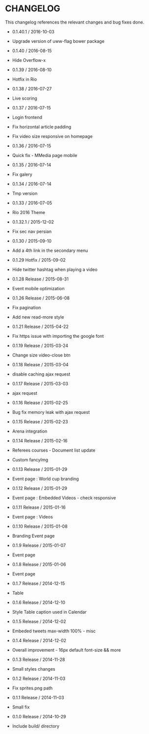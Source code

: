 CHANGELOG
=========

This changelog references the relevant changes and bug fixes done.

* 0.1.40.1 / 2016-10-03
 *  Upgrade version of uww-flag bower package

* 0.1.40 / 2016-08-15
 *  Hide Overflow-x

* 0.1.39 / 2016-08-10
 *  Hotfix in Rio

* 0.1.38 / 2016-07-27
 *  Live scoring

* 0.1.37 / 2016-07-15
 *  Login frontend
 *  Fix horizontal article padding
 *  Fix video size responsive on homepage

* 0.1.36 / 2016-07-15
 * Quick fix - MMedia page mobile

* 0.1.35 / 2016-07-14
 * Fix galery

* 0.1.34 / 2016-07-14
 * Tmp version

* 0.1.33 / 2016-07-05
 * Rio 2016 Theme

* 0.1.32.1 / 2015-12-02
 * Fix sec nav persian

* 0.1.30 / 2015-09-10
 * Add a 4th link in the secondary menu

* 0.1.29 Hotfix / 2015-09-02
 * Hide twitter hashtag when playing a video

* 0.1.28 Release / 2015-08-31
 * Event mobile optimization

* 0.1.26 Release / 2015-06-08
 * Fix pagination
 * Add new read-more style

* 0.1.21 Release / 2015-04-22
 * Fix https issue with importing the google font

* 0.1.19 Release / 2015-03-24
 * Change size video-close btn

* 0.1.18 Release / 2015-03-04
 * disable caching ajax request

* 0.1.17 Release / 2015-03-03
 * ajax request

* 0.1.16 Release / 2015-02-25
 * Bug fix memory leak with ajax request

* 0.1.15 Release / 2015-02-23
 * Arena integration

* 0.1.14 Release / 2015-02-16
 * Referees courses - Document list update
 * Custom fancyImg

* 0.1.13 Release / 2015-01-29
 * Event page : World cup branding

* 0.1.12 Release / 2015-01-29
 * Event page : Embedded Videos - check responsive

* 0.1.11 Release / 2015-01-16
 * Event page : Videos

* 0.1.10 Release / 2015-01-08
 * Branding Event page

* 0.1.9 Release / 2015-01-07
 * Event page

* 0.1.8 Release / 2015-01-06
 * Event page

* 0.1.7 Release / 2014-12-15
 * Table

* 0.1.6 Release / 2014-12-10
 * Style Table caption used in Calendar

* 0.1.5 Release / 2014-12-02
 * Embeded tweets max-width 100% - misc

* 0.1.4 Release / 2014-12-02
 * Overall improvement - 16px default font-size && more

* 0.1.3 Release / 2014-11-28
 * Small styles changes

* 0.1.2 Release / 2014-11-03
 * Fix sprites.png path

* 0.1.1 Release / 2014-11-03
 * Small fix

* 0.1.0 Release / 2014-10-29
 * Include build/ directory